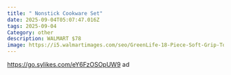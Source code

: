 ```yaml
---
title: " Nonstick Cookware Set"
date: 2025-09-04T05:07:47.016Z
tags: 2025-09-04
Category: other
description: WALMART $78
image: https://i5.walmartimages.com/seo/GreenLife-18-Piece-Soft-Grip-Toxin-Free-Healthy-Ceramic-Non-Stick-Cookware-Set-Turquoise-Dishwasher-Safe_29da1ecd-777a-432f-891e-4c4becb697e8.a1ae991c904ced7f0dce7420d0f7e5e0.jpeg?odnHeight=573&odnWidth=573&odnBg=FFFFFF
---
```

https://go.sylikes.com/eY6FzOSOpUW9 ad